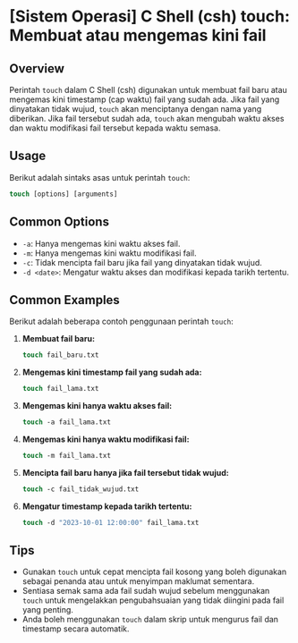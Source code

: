 # [Sistem Operasi] C Shell (csh) touch: Membuat atau mengemas kini fail

## Overview
Perintah `touch` dalam C Shell (csh) digunakan untuk membuat fail baru atau mengemas kini timestamp (cap waktu) fail yang sudah ada. Jika fail yang dinyatakan tidak wujud, `touch` akan menciptanya dengan nama yang diberikan. Jika fail tersebut sudah ada, `touch` akan mengubah waktu akses dan waktu modifikasi fail tersebut kepada waktu semasa.

## Usage
Berikut adalah sintaks asas untuk perintah `touch`:

```csh
touch [options] [arguments]
```

## Common Options
- `-a`: Hanya mengemas kini waktu akses fail.
- `-m`: Hanya mengemas kini waktu modifikasi fail.
- `-c`: Tidak mencipta fail baru jika fail yang dinyatakan tidak wujud.
- `-d <date>`: Mengatur waktu akses dan modifikasi kepada tarikh tertentu.

## Common Examples
Berikut adalah beberapa contoh penggunaan perintah `touch`:

1. **Membuat fail baru:**
   ```csh
   touch fail_baru.txt
   ```

2. **Mengemas kini timestamp fail yang sudah ada:**
   ```csh
   touch fail_lama.txt
   ```

3. **Mengemas kini hanya waktu akses fail:**
   ```csh
   touch -a fail_lama.txt
   ```

4. **Mengemas kini hanya waktu modifikasi fail:**
   ```csh
   touch -m fail_lama.txt
   ```

5. **Mencipta fail baru hanya jika fail tersebut tidak wujud:**
   ```csh
   touch -c fail_tidak_wujud.txt
   ```

6. **Mengatur timestamp kepada tarikh tertentu:**
   ```csh
   touch -d "2023-10-01 12:00:00" fail_lama.txt
   ```

## Tips
- Gunakan `touch` untuk cepat mencipta fail kosong yang boleh digunakan sebagai penanda atau untuk menyimpan maklumat sementara.
- Sentiasa semak sama ada fail sudah wujud sebelum menggunakan `touch` untuk mengelakkan pengubahsuaian yang tidak diingini pada fail yang penting.
- Anda boleh menggunakan `touch` dalam skrip untuk mengurus fail dan timestamp secara automatik.